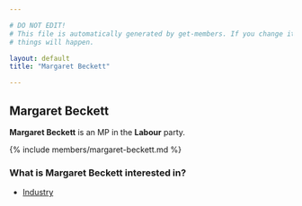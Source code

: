 ```yaml
---

# DO NOT EDIT!
# This file is automatically generated by get-members. If you change it, bad
# things will happen.

layout: default
title: "Margaret Beckett"

---
```


## Margaret Beckett

**Margaret Beckett** is an MP in the **Labour** party.

{% include members/margaret-beckett.md %}

### What is Margaret Beckett interested in?


* [Industry](/interests/industry.html)
